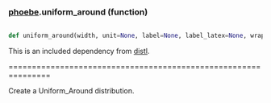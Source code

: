 ### [phoebe](phoebe.md).uniform_around (function)


```py

def uniform_around(width, unit=None, label=None, label_latex=None, wrap_at=None)

```



This is an included dependency from [distl](https://distl.readthedocs.io).

===============================================================


Create a Uniform_Around distribution.

